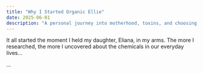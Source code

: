 ```yaml
---
title: "Why I Started Organic Ellie"
date: 2025-06-01
description: "A personal journey into motherhood, toxins, and choosing better for my daughter."
---
```


It all started the moment I held my daughter, Eliana, in my arms. The more I researched, the more I uncovered about the chemicals in our everyday lives...

...

